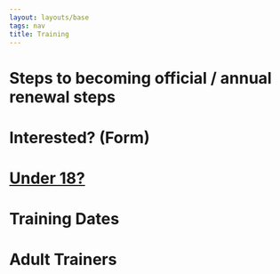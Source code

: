```yaml
---
layout: layouts/base
tags: nav
title: Training
---
```


# Steps to becoming official / annual renewal steps

# Interested? (Form)

# [Under 18?](/youth)

# Training Dates

# Adult Trainers